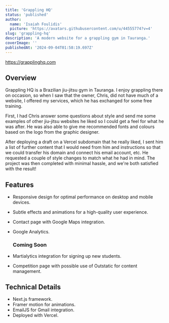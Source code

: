 ```yaml
---
title: 'Grappling HQ'
status: 'published'
author:
  name: 'Isaiah Foulidis'
  picture: 'https://avatars.githubusercontent.com/u/44555774?v=4'
slug: 'grappling-hq'
description: 'A modern website for a grappling gym in Tauranga.'
coverImage: ''
publishedAt: '2024-09-04T01:58:19.697Z'
---
```


<https://grapplinghq.com>

## Overview

Grappling HQ is a Brazilian jiu-jitsu gym in Tauranga. I enjoy grappling there on occasion, so when I saw that the owner, Chris, did not have much of a website, I offered my services, which he has exchanged for some free training.

First, I had Chris answer some questions about style and send me some examples of other jiu-jitsu websites he liked so I could get a feel for what he was after. He was also able to give me recommended fonts and colours based on the logo from the graphic designer.

After deploying a draft on a Vercel subdomain that he really liked, I sent him a list of further content that I would need from him and instructions so that we could transfer his domain and connect his email account, etc. He requested a couple of style changes to match what he had in mind. The project was then completed with minimal hassle, and we're both satisfied with the result!

## Features

- Responsive design for optimal performance on desktop and mobile devices.
- Subtle effects and animations for a high-quality user experience.
- Contact page with Google Maps integration.
- Google Analytics.

  ### Coming Soon
- Martialytics integration for signing up new students.
- Competition page with possible use of Outstatic for content management. 

## Technical Details

- Next.js framework.
- Framer motion for animations.
- EmailJS for Gmail integration.
- Deployed with Vercel.